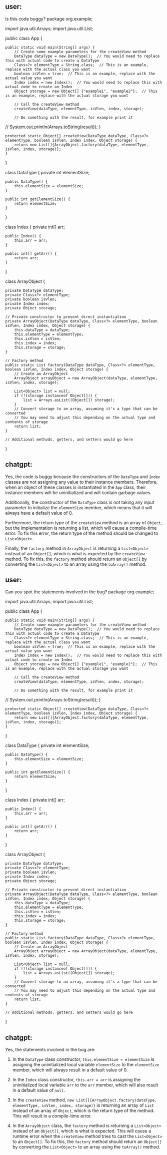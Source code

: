 

## user: 

Is this code buggy?
package org.example;

import java.util.Arrays;
import java.util.List;


public class App {

    public static void main(String[] args) {
        // Create some example parameters for the createView method
        DataType dataType = new DataType();  // You would need to replace this with actual code to create a DataType
        Class<?> elementType = String.class;  // This is an example, replace with the actual class you want
        boolean isVlen = true;  // This is an example, replace with the actual value you want
        Index index = new Index();  // You would need to replace this with actual code to create an Index
        Object storage = new Object[] {"example1", "example2"};  // This is an example, replace with the actual storage you want

        // Call the createView method
        createView(dataType, elementType, isVlen, index, storage);

        // Do something with the result, for example print it
//        System.out.println(Arrays.toString(result));
    }

    protected static Object[] createView(DataType dataType, Class<?> elementType, boolean isVlen, Index index, Object storage) {
        return new List[]{ArrayObject.factory(dataType, elementType, isVlen, index, storage)};
    }
}

class DataType {
    private int elementSize;

    public DataType() {
        this.elementSize = elementSize;
    }

    public int getElementSize() {
        return elementSize;
    }
}

class Index {
    private int[] arr;

    public Index() {
        this.arr = arr;
    }

    public int[] getArr() {
        return arr;
    }
}

class ArrayObject {

    private DataType dataType;
    private Class<?> elementType;
    private boolean isVlen;
    private Index index;
    private Object storage;

    // Private constructor to prevent direct instantiation
    private ArrayObject(DataType dataType, Class<?> elementType, boolean isVlen, Index index, Object storage) {
        this.dataType = dataType;
        this.elementType = elementType;
        this.isVlen = isVlen;
        this.index = index;
        this.storage = storage;
    }

    // Factory method
    public static List factory(DataType dataType, Class<?> elementType, boolean isVlen, Index index, Object storage) {
        // Create an ArrayObject
        ArrayObject arrayObject = new ArrayObject(dataType, elementType, isVlen, index, storage);

        List<Object> list = null;
        if (!(storage instanceof Object[])) {
            list = Arrays.asList((Object[]) storage);
        }
        // Convert storage to an array, assuming it's a type that can be converted
        // You may need to adjust this depending on the actual type and contents of storage
        return list;
    }

    // Additional methods, getters, and setters would go here
}



## chatgpt: 

Yes, the code is buggy because the constructors of the `DataType` and `Index` classes are not assigning any value to their instance members. Therefore, when an object of these classes is instantiated in the `App` class, their instance members will be uninitialized and will contain garbage values. 

Additionally, the constructor of the `DataType` class is not taking any input parameter to initialize the `elementSize` member, which means that it will always have a default value of 0. 

Furthermore, the return type of the `createView` method is an array of `Object`, but the implementation is returning a list, which will cause a compile-time error. To fix this error, the return type of the method should be changed to `List<Object>`. 

Finally, the `factory` method in `ArrayObject` is returning a `List<Object>` instead of an `Object[]`, which is what is expected by the `createView` method. To fix this, the `factory` method should return an `Object[]` by converting the `List<Object>` to an array using the `toArray()` method.

## user: 

Can you spot the statements involved in the bug?
package org.example;

import java.util.Arrays;
import java.util.List;


public class App {

    public static void main(String[] args) {
        // Create some example parameters for the createView method
        DataType dataType = new DataType();  // You would need to replace this with actual code to create a DataType
        Class<?> elementType = String.class;  // This is an example, replace with the actual class you want
        boolean isVlen = true;  // This is an example, replace with the actual value you want
        Index index = new Index();  // You would need to replace this with actual code to create an Index
        Object storage = new Object[] {"example1", "example2"};  // This is an example, replace with the actual storage you want

        // Call the createView method
        createView(dataType, elementType, isVlen, index, storage);

        // Do something with the result, for example print it
//        System.out.println(Arrays.toString(result));
    }

    protected static Object[] createView(DataType dataType, Class<?> elementType, boolean isVlen, Index index, Object storage) {
        return new List[]{ArrayObject.factory(dataType, elementType, isVlen, index, storage)};
    }
}

class DataType {
    private int elementSize;

    public DataType() {
        this.elementSize = elementSize;
    }

    public int getElementSize() {
        return elementSize;
    }
}

class Index {
    private int[] arr;

    public Index() {
        this.arr = arr;
    }

    public int[] getArr() {
        return arr;
    }
}

class ArrayObject {

    private DataType dataType;
    private Class<?> elementType;
    private boolean isVlen;
    private Index index;
    private Object storage;

    // Private constructor to prevent direct instantiation
    private ArrayObject(DataType dataType, Class<?> elementType, boolean isVlen, Index index, Object storage) {
        this.dataType = dataType;
        this.elementType = elementType;
        this.isVlen = isVlen;
        this.index = index;
        this.storage = storage;
    }

    // Factory method
    public static List factory(DataType dataType, Class<?> elementType, boolean isVlen, Index index, Object storage) {
        // Create an ArrayObject
        ArrayObject arrayObject = new ArrayObject(dataType, elementType, isVlen, index, storage);

        List<Object> list = null;
        if (!(storage instanceof Object[])) {
            list = Arrays.asList((Object[]) storage);
        }
        // Convert storage to an array, assuming it's a type that can be converted
        // You may need to adjust this depending on the actual type and contents of storage
        return list;
    }

    // Additional methods, getters, and setters would go here
}



## chatgpt: 

Yes, the statements involved in the bug are:

1. In the `DataType` class constructor, `this.elementSize = elementSize` is assigning the uninitialized local variable `elementSize` to the `elementSize` member, which will always result in a default value of 0.

2. In the `Index` class constructor, `this.arr = arr` is assigning the uninitialized local variable `arr` to the `arr` member, which will also result in a default value of `null`.

3. In the `createView` method, `new List[]{ArrayObject.factory(dataType, elementType, isVlen, index, storage)}` is returning an array of `List` instead of an array of `Object`, which is the return type of the method. This will result in a compile-time error.

4. In the `ArrayObject` class, the `factory` method is returning a `List<Object>` instead of an `Object[]`, which is what is expected. This will cause a runtime error when the `createView` method tries to cast the `List<Object>` to an `Object[]`. To fix this, the `factory` method should return an `Object[]` by converting the `List<Object>` to an array using the `toArray()` method.